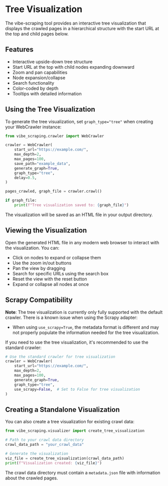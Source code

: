 # Tree Visualization

The vibe-scraping tool provides an interactive tree visualization that displays the crawled pages in a hierarchical structure with the start URL at the top and child pages below.

## Features

- Interactive upside-down tree structure
- Start URL at the top with child nodes expanding downward
- Zoom and pan capabilities
- Node expansion/collapse
- Search functionality
- Color-coded by depth
- Tooltips with detailed information

## Using the Tree Visualization

To generate the tree visualization, set `graph_type="tree"` when creating your WebCrawler instance:

```python
from vibe_scraping.crawler import WebCrawler

crawler = WebCrawler(
    start_url="https://example.com/",
    max_depth=2,
    max_pages=100,
    save_path="example_data",
    generate_graph=True,
    graph_type="tree",
    delay=0.5,
)

pages_crawled, graph_file = crawler.crawl()

if graph_file:
    print(f"Tree visualization saved to: {graph_file}")
```

The visualization will be saved as an HTML file in your output directory.

## Viewing the Visualization

Open the generated HTML file in any modern web browser to interact with the visualization. You can:

- Click on nodes to expand or collapse them
- Use the zoom in/out buttons
- Pan the view by dragging
- Search for specific URLs using the search box
- Reset the view with the reset button
- Expand or collapse all nodes at once

## Scrapy Compatibility

**Note**: The tree visualization is currently only fully supported with the default crawler. There is a known issue when using the Scrapy adapter:

- When using `use_scrapy=True`, the metadata format is different and may not properly populate the information needed for the tree visualization.

If you need to use the tree visualization, it's recommended to use the standard crawler:

```python
# Use the standard crawler for tree visualization
crawler = WebCrawler(
    start_url="https://example.com/",
    max_depth=2,
    max_pages=100,
    generate_graph=True,
    graph_type="tree",
    use_scrapy=False,  # Set to False for tree visualization
)
```

## Creating a Standalone Visualization

You can also create a tree visualization for existing crawl data:

```python
from vibe_scraping.visualizer import create_tree_visualization

# Path to your crawl data directory
crawl_data_path = "your_crawl_data"

# Generate the visualization
viz_file = create_tree_visualization(crawl_data_path)
print(f"Visualization created: {viz_file}")
```

The crawl data directory must contain a `metadata.json` file with information about the crawled pages.

